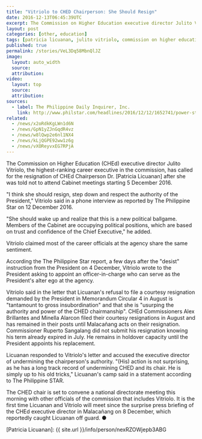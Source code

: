 ```yaml
---
title: "Vitriolo to CHED Chairperson: She Should Resign"
date: 2016-12-13T06:45:39UTC
excerpt: The Commission on Higher Education executive director Julito Vitriolo has called for the resignation of CHED Chairperson Dr. Patricia Licuanan after she was told not to attend Cabinet meetings starting 5 December 2016.
layout: post
categories: [other, education]
tags: [patricia licuanan, julito vitriolo, commission on higher education, ched]
published: true
permalink: /stories/VeL3Dq58MbnQlJZ
image:
  layout: auto_width
  source: 
  attribution: 
video:
  layout: top
  source: 
  attribution: 
sources:
  - label: The Philippine Daily Inquirer, Inc.
    link: http://www.philstar.com/headlines/2016/12/12/1652741/power-struggle-looms-ched
related:
  - /news/x2oRdkKgLWn1d6N
  - /news/GpN1yZJnGqdR4vz
  - /news/w8lQwp2e6nl1NX4
  - /news/kLjQGPE92ww1z6g
  - /news/vXOReyvxEG7RPjA
---
```


The Commission on Higher Education (CHEd) executive director Julito Vitriolo, the highest-ranking career executive in the commission, has called for the resignation of CHEd Chairperson Dr. [Patricia Licuanan] after she was told not to attend Cabinet meetings starting 5 December 2016.

"I think she should resign, step down and respect the authority of the President," Vitriolo said in a phone interview as reported by The Philippine Star on 12 December 2016.

"She should wake up and realize that this is a new political ballgame. Members of the Cabinet are occupying political positions, which are based on trust and confidence of the Chief Executive," he added.

Vitriolo claimed most of the career officials at the agency share the same sentiment.

According the The Philippine Star report, a few days after the "desist" instruction from the President on 4 December, Vitriolo wrote to the President asking to appoint an officer-in-charge who can serve as the President's alter ego at the agency.

Vitriolo said in the letter that Licuanan's refusal to file a courtesy resignation demanded by the President in Memorandum Circular 4 in August is "tantamount to gross insubordination" and that she is "usurping the authority and power of the CHED chairmanship".
CHEd Commissioners Alex Brillantes and Minella Alarcon filed their courtesy resignations in August and has remained in their posts until Malacañang acts on their resignation. Commissioner Ruperto Sangalang did not submit his resignation knowing his term already expired in July. He remains in holdover capacity until the President appoints his replacement.

Licuanan responded to Vitriolo's letter and accused the executive director of undermining the chairperson's authority.
"(His) action is not surprising, as he has a long track record of undermining CHED and its chair. He is simply up to his old tricks," Licuanan's camp said in a statement according to The Philippine STAR.

The CHED chair is set to convene a national directorate meeting this morning with other officials of the commission that includes Vitriolo.
It is the first time Licuanan and Vitriolo will meet since the surprise press briefing of the CHEd executive director in Malacañang on 8 December, which reportedly caught Licuanan off guard.
&#x25cf;

[Patricia Licuanan]: {{ site.url }}/info/person/nexRZOWjepb3ABG
